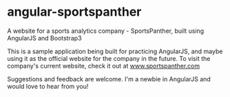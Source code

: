 # angular-sportspanther
A website for a sports analytics company - SportsPanther, built using AngularJS and Bootstrap3

This is a sample application being built for practicing AngularJS, and maybe using it as the official website for the company in the future. To visit the company's current website, check it out at www.sportspanther.com

Suggestions and feedback are welcome. I'm a newbie in AngularJS and would love to hear from you!
